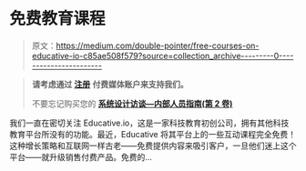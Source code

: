 # 免费教育课程

> 原文：<https://medium.com/double-pointer/free-courses-on-educative-io-c85ae508f579?source=collection_archive---------0----------------------->

> **请考虑通过** [**注册**](https://bit.ly/3OvimpR) **付费媒体账户来支持我们。**
> 
> 不要忘记购买您的 [**系统设计访谈—内部人员指南(第 2 卷)**](https://amzn.to/3k4Yq2O)

我们一直在密切关注 Educative.io，这是一家科技教育初创公司，拥有其他科技教育平台所没有的功能。最近，Educative 将其平台上的一些互动课程完全免费！这种增长策略和互联网一样古老——免费提供内容来吸引客户，一旦他们迷上这个平台——就升级销售付费产品。免费的…